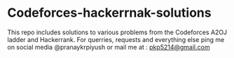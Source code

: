 # Codeforces-hackerrnak-solutions
This repo includes solutions to various problems from the Codeforces A2OJ ladder and Hackerrank.
For querries, requests and everything else ping me on social media @pranaykrpiyush or mail me at : pkp5214@gmail.com
